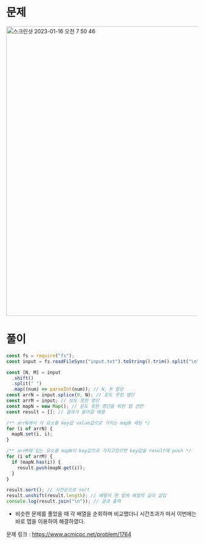 # 문제

<img width="762" alt="스크린샷 2023-01-16 오전 7 50 46" src="https://user-images.githubusercontent.com/103481518/212571758-ce43f33d-dab6-4f71-a58b-c7e2b9daa02b.png">

# 풀이

```javascript
const fs = require("fs");
const input = fs.readFileSync("input.txt").toString().trim().split("\n");

const [N, M] = input
  .shift()
  .split(" ")
  .map((num) => parseInt(num)); // N, M 할당
const arrN = input.splice(0, N); // 듣도 못한 명단
const arrM = input; // 보도 못한 명단
const mapN = new Map(); // 듣도 못한 명단을 위한 맵 선언
const result = []; // 결과가 들어갈 배열

/** arrN에서 각 요소를 key값 value값으로 가지는 mapN 세팅 */
for (i of arrN) {
  mapN.set(i, i);
}

/** arrM에 있는 요소를 mapN이 key값으로 가지고있으면 key값을 result에 push */
for (i of arrM) {
  if (mapN.has(i)) {
    result.push(mapN.get(i));
  }
}

result.sort(); // 사전순으로 sort
result.unshift(result.length); // 배열의 맨 앞에 배열의 길이 삽입
console.log(result.join("\n")); // 결과 출력
```

- 비슷한 문제를 풀었을 때 각 배열을 순회하며 비교했더니 시간초과가 떠서 이번에는 바로 맵을 이용하여 해결하였다.

문제 링크 : https://www.acmicpc.net/problem/1764
